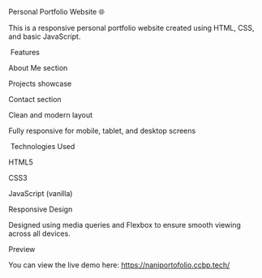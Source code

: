 Personal Portfolio Website 🌐

This is a responsive personal portfolio website created using HTML, CSS, and basic JavaScript.

 Features

About Me section

Projects showcase

Contact section

Clean and modern layout

Fully responsive for mobile, tablet, and desktop screens

 Technologies Used

HTML5

CSS3

JavaScript (vanilla)

Responsive Design

Designed using media queries and Flexbox to ensure smooth viewing across all devices.

Preview

You can view the live demo here: https://naniportofolio.ccbp.tech/

